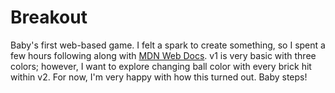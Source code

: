 # Breakout
Baby's first web-based game. I felt a spark to create something, so I spent a few hours following along with [MDN Web Docs](https://developer.mozilla.org/en-US/docs/Games/Tutorials/2D_Breakout_game_pure_JavaScript). v1 is very basic with three colors; however, I want to explore changing ball color with every brick hit within v2. For now, I'm very happy with how this turned out. Baby steps!
